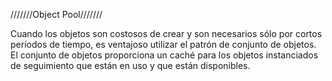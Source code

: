 ///////Object Pool///////

Cuando los objetos son costosos de crear y son necesarios sólo por cortos períodos de tiempo, es ventajoso utilizar el patrón de conjunto
de objetos. 
El conjunto de objetos proporciona un caché para los objetos instanciados de seguimiento que están en uso y que están disponibles.
